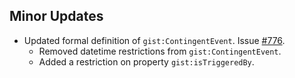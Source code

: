 ## Minor Updates

- Updated formal definition of `gist:ContingentEvent`. Issue [#776](https://github.com/semanticarts/gist/issues/776).
  - Removed datetime restrictions from `gist:ContingentEvent`.
  - Added a restriction on property `gist:isTriggeredBy`.
